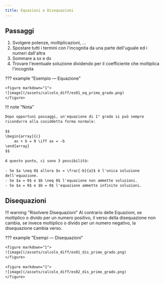 ```yaml
---
title: Equazioni e Disequazioni
---
```


## Passaggi

1. Svolgere potenze, moltiplicazioni, ...
2. Spostare tutti i termini con l'incognita da una parte dell'uguale ed i numeri dall'altra
3. Sommare a sx e dx
4. Trovare l'eventuale soluzione dividendo per il coefficiente che moltiplica l'incognita

??? example "Esempio ― Equazione"

	<figure markdown="1">
	![image](/assets/calcolo_diff/es01_eq_primo_grado.png)
	</figure>

!!! note "Nota"

	Dopo opportuni passaggi, un'equazione di 1° grado si può sempre ricondurre alla cosiddetta forma normale:

	$$
    \begin{array}{c}
        ax + b = 0 \iff ax = -b
    \end{array}
    $$

    A questo punto, ci sono 3 possibilità:

    - Se $a \neq 0$ allora $x = \frac{-b}{a}$ è l'unica soluzione dell'equazione.
    - Se $a = 0$ e $b \neq 0$ l'equazione non ammette soluzioni.
    - Se $a = 0$ e $b = 0$ l'equazione ammette infinite soluzioni.

## Disequazioni

!!! warning "Risolvere Disequazioni"
	Al contrario delle Equazioni, se moltiplico o divido per un numero positivo, il verso della disequazione non cambia, se invece moltiplico o divido per un numero negativo, la disequazione cambia verso.

??? example "Esempi ― Disequazioni"

	<figure markdown="1">
	![image](/assets/calcolo_diff/es01_dis_primo_grado.png)
	</figure>

	<figure markdown="1">
	![image](/assets/calcolo_diff/es02_dis_primo_grado.png)
	</figure>